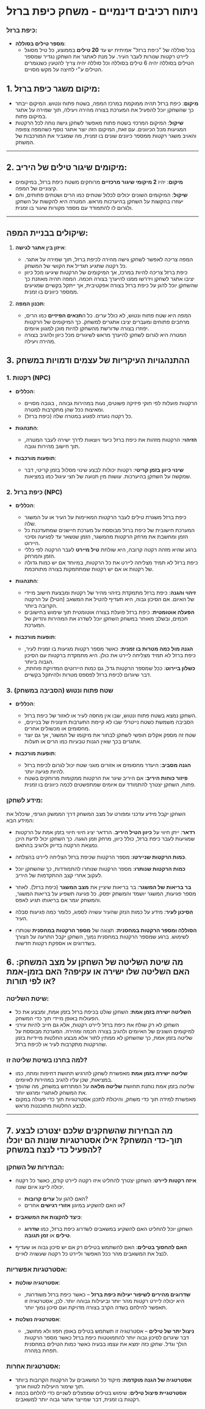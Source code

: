 # ניתוח רכיבים דינמיים - משחק כיפת ברזל

### כיפת ברזל:

- **מספר טילים בסוללה**:
  - בכל סוללה של "כיפת ברזל" אמיתית יש עד **20 טילים** בממוצע, כל טיל מסוגל ליירט רקטות שנורות לעבר העיר.
  על מנת לאתגר את השחקן נגדיר שמספר הטילים בסוללה יהיה 6 טילים בסוללה וכל סוללה יהיה צריך להטעין כשנגמרים הטילים ע״י לחיצה על מקש מסויים.

## 1. מיקום משגר כיפת ברזל:
- **מיקום**: כיפת ברזל תהיה ממוקמת במרכז המפה, בשטח פתוח ונטוש. המיקום ייבחר כך שהשחקן יוכל להפעיל את המערכת בצורה מהירה ויעילה, תוך שמירה על אתגר במיקום פתוח.
- **שיקול**: המיקום המרכזי בשטח פתוח מאפשר לשחקן גישה נוחה לכל הרקטות המגיעות מכל הכיוונים. עם זאת, המיקום הזה יוצר אתגר נוסף כשהמפה צפופה והאויב משגר רקטות ממספר כיוונים שונים בו זמנית, מה שמגביר את המורכבות של המשחק.

---

## 2. מיקומים שיגור טילים של היריב:
- **מיקום**: יהיו **2 מיקומי שיגור מרכזיים** מרוחקים משטח כיפת ברזל, במיקומים קיצוניים של המפה.
- **שיקול**: המיקומים השונים יכולים לכלול שטחים כמו הרים ושטחים פתוחים, והם יעוזרו בהקשות על השחקן בהיערכות מראש. המטרה היא להקשות על השחקן ולגרום לו להתמודד עם מספר מקורות שיגור בו זמנית.

---

## שיקולים בבניית המפה:

1. **איזון בין אתגר לגישה**:
   - המפה צריכה לאפשר לשחקן גישה מהירה לכיפת ברזל, תוך שמירה על אתגר. כל רקטה שתגיע תגדיל את הקושי של המשחק.
   - כיפת ברזל צריכה להיות במרכז, אך המיקומים של הרקטות שיגיעו מכל כיוון יציבו אתגר לשחקן וידרשו ממנו להיערך בצורה חכמה. המפה תהיה מאוזנת כך שהשחקן יוכל להגן על כיפת ברזל בצורה אפקטיבית, אך ייתקל בקשיים שמגיעים ממספר כיוונים בו זמנית.

2. **תכנון המפה**:
   - המפה היא שטח פתוח ונטוש, לא כולל ערים. כל ה**תנאים הפיזיים** כמו הרים, מרחבים פתוחים ומעברים יציבו אתגרים למשחק. כך המיקומים של הרקטות יפוזרו בצורה שדורשת מהשחקן להיות מוכן למגוון איומים.
   - המטרה היא לגרום לשחקן להיערך מראש לשיגורים מכל כיוון ולהגיב בצורה מהירה ויעילה.


## 3. ההתנהגויות העיקריות של עצמים ודמויות במשחק

### 1. רקטות (NPC)
- **הכללים**:
  - הרקטות פועלות לפי חוקי פיזיקה פשוטים, נעות במהירות גבוהה , בגובה מסויים ומאיצות ככל שהן מתקרבות למטרה.
  - כל רקטה נועדה לפגוע במטרה שלה (כיפת ברזל).

- **התנהגות**:
  - **הזיהוי**: הרקטות מזהות את כיפת ברזל כיעד ויוצאות לדרך ישירה לעבר המטרה, תוך חישוב מהירות וגובה.

- **תופעות מורכבות**:

  - **שינוי כיוון בזמן קריטי**: רקטות יכולות לבצע שינוי מסלול בזמן קריטי, דבר שמקשה על השחקן בהיערכות.
  עושות מין תנועה של חצי עיגול כמו במציאות.

### 2. כיפת ברזל (NPC)
- **הכללים**:
  - כיפת ברזל משגרת טילים לעבר הרקטות המאיימות על העיר או על המשגר שלה.
  - המערכת חישובית של כיפת ברזל מבוססת על מערכת חיישנים שמתעדכנת כל הזמן ומחשבת את מרחק הרקטות מהמשגר, הזמן שנשאר עד לפגיעה וסיכוי היירוט.
  - ברגע שהיא מזהה רקטה קרובה, היא שולחת **טיל מיירט** לעבר הרקטה לפי כללי הזמן והמרחק.
  - כיפת ברזל לא תמיד מצליחה ליירט את כל הרקטות, במיוחד אם יש כמות גדולה של רקטות או אם יש רקטות שמתחמקות בצורה מתוחכמת.

- **התנהגות**:
  - **זיהוי והגנה**: כיפת ברזל מתמקדת בזיהוי מהיר של רקטות ומבצעת חישוב מיידי של האיום. אם הסיכון גבוה, היא תעדיף להטיל את המשאב (הטיל) על הרקטה הקרובה ביותר.
  - **הפעלה אוטומטית**: כיפת ברזל פועלת בצורה אוטומטית תוך שימוש בחישובים חכמים, ובשלב מאוחר במשחק השחקן יוכל לשדרג את המהירות והדיוק של המערכת.
  
- **תופעות מורכבות**:
  - **הגנה מול כמה מטרות בו זמנית**: כאשר מספר רקטות מגיעות בו זמנית לעיר, כיפת ברזל לא תמיד מצליחה ליירט את כולן. היא מתמקדת ברקטות עם הסיכון הגבוה ביותר.
  - **כשלון ביירוט**: ככל שמספר הרקטות גדל, גם כמות היירוטים המדויקת פוחתת, דבר שיגרום לכיפת ברזל לפספס מטרות ולהיתקל בקשיים.

### 3. שטח פתוח ונטוש (הסביבה במשחק)
- **הכללים**:
  - השחקן נמצא בשטח פתוח ונטוש, שבו אין מחסה לעיר או לאזור של כיפת ברזל.
  - הסביבה משמשת כשטח נייטרלי שבו לא קיימת התערבות חיצונית של בניינים, מחסומים או מכשולים אחרים.
  - שטח זה מספק אקלים חופשי לשחקן לבחור את מיקומו של המשגר, אך גם יוצר אתגרים בכך שאין הגנות טבעיות כמו הרים או תעלות.

- **תופעות מורכבות**:
  - **הגנה מסביב**: היעדר מחסומים או אזורים מוגני שטח יכול לגרום לכיפת ברזל להיות פגיעה יותר.
  - **פיזור כוחות היריב**: אם היריב שיגר את הרקטות ממקומות מרוחקים בשטח פתוח, השחקן יצטרך להתמודד עם איומים שמתפשטים לכמה כיוונים בו זמנית.


### מידע לשחקן:
השחקן יקבל מידע עדכני ומפורט על מצב המשחק דרך הממשק הגרפי, שיכלול את המידע הבא:

- **רדאר**: ייתן חיווי על **כיוון הטיל היריב**. הרדאר יציג חיווי חיווי בזמן אמת על הרקטות שמגיעות לעבר כיפת ברזל, כולל כיוון, מרחק וזמן הגעה. כך השחקן יכול לדעת היכן נמצאת הרקטה בדיוק ולהגיב בהתאם.
  
- **כמות הרקטות שניירטו**: מספר הרקטות שכיפת ברזל הצליחה ליירט בהצלחה.
  
- **כמות הרקטות שנותרו**: מספר הרקטות שנותרו להתמודדות, כך שהשחקן יוכל לעקוב אחרי קצב ההתקדמות של היריב.
  
- **בר בריאות של המשגר**: בר בריאות שיציין את **מצב המשגר** (כיפת ברזל). לאחר מספר פגיעות, המשגר יושמד והמשחק יפסק. כל פגיעה תשפיע על בריאות המשגר, והמשחק יגמר אם בריאותו תגיע לאפס.
  
- **הסיכון לעיר**: מידע על כמות הנזק שהעיר עשויה לספוג, כלומר כמה פגיעות סבלה העיר.
  
- **הסוללה ומספר הרקטות במחסנית**: תצוגה של **מספר הרקטות במחסנית** שנותרו לשימוש. ברגע שמספר הרקטות במחסנית נמוך, השחקן יקבל התרעה על הצורך בשדרוגים או אספקת רקטות חדשות.
  
## 6. מה שיטת השליטה של השחקן על מצב המשחק: האם השליטה שלו ישירה או עקיפה? האם בזמן-אמת או לפי תורות?

### שיטת השליטה:
- **השליטה ישירה בזמן אמת**: השחקן שולט בכיפת ברזל בזמן אמת, ומבצע את כל הפעולות באופן מיידי תוך כדי המשחק.
- השחקן לא רק שולח את כיפת ברזל ליירט רקטות, אלא גם חייב להיות עירני למיקומים השונים של האיומים ולהגיב בצורה חכמה ומהירה. המערכת מבוססת על שליטה בזמן אמת, כך שהשחקן לא ממתין לתור אלא מבצע החלטות מיידיות בזמן שהרקטות מתקרבות לעיר או לכיפת ברזל.

### למה בחרנו בשיטת שליטה זו?
- **שליטה ישירה בזמן אמת** מאפשרת לשחקן להרגיש תחושת דחיפות ומתח, כמו במציאות, שכן עליו להגיב במהירות לאיומים. 
- שליטה בזמן אמת נותנת תחושת **שליטה מלאה** על המתרחש במשחק, מה שהופך את המשחק לאתגרי ומרגש יותר. 
- מאפשרת למידה תוך כדי משחק, והיכולת לתכנן אסטרטגיות תוך כדי פעולה במקום לבצע החלטות מתוכננות מראש.

---

## 7. מה הבחירות שהשחקנים שלכם יצטרכו לבצע תוך-כדי המשחק? אילו אסטרטגיות שונות הם יוכלו להפעיל כדי לנצח במשחק?

### הבחירות של השחקן:
- **איזה רקטות ליירט**: השחקן יצטרך להחליט איזו רקטה ליירט קודם, כאשר כל רקטה יכולה לייצג איום שונה.
  - האם להגן על **ערים קרובות**? 
  - או האם להשקיע במיגון **אזורי רגישים** אחרים?

- **כיצד להקצות את המשאבים**:
  - השחקן יוכל להחליט האם להשקיע במשאבים לשדרוג כיפת ברזל, כמו **שדרוג טילים** או **זמן תגובה**.

- **האם להחסוך בטילים**: האם להשתמש בטילים רק אם יש סיכון גבוה או שעדיף לנצל את המשאבים מהר ככל האפשר וליירט כל רקטה שעשויה לאיים.

### אסטרטגיות אפשריות:
- **אסטרטגיה שולטת**: 
  - **שדרוגים מהירים לשיפור יעילות כיפת ברזל** – כאשר כיפת ברזל משודרגת, היא יכולה ליירט רקטות מהר יותר וביעילות גבוהה יותר. לכן, אסטרטגיה זו תאפשר להילחם בשדה הקרב בצורה מדויקת ועם סיכון נמוך יותר.
  
- **אסטרטגיה נשלטת**:
  - **ניצול יתר של טילים** – אסטרטגיה זו תשתמש בטילים באופן חפוז ולא מחושב, דבר שיגרום לסיכון גבוה יותר להתמוטטות כיפת ברזל כאשר מספר הרקטות הולך וגדל. שחקן כזה ימצא את עצמו בבעיה כאשר כמות הטילים במחסנית תפחת במהרה.

### אסטרטגיות אחרות:
- **אסטרטגיה של הגנה מוקדמת**: מיקוד כל המשאבים על הרקטות הקרובות ביותר תוך שימור היעילות לטווח ארוך.
- **אסטרטגיית פיצול טילים**: שימוש בטילים שמפצלים לשניים כדי להלחם בכמה רקטות בו זמנית, דבר שמייצר אתגר גבוה יותר למשאבים.
